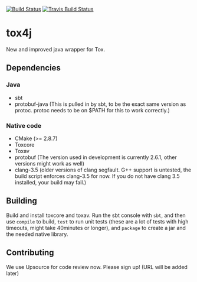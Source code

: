 [![Build Status](https://jenkins.libtoxcore.so/job/Sync%20Tox4j/badge/icon)](https://jenkins.libtoxcore.so/job/Sync%20Tox4j/)
[![Travis Build Status](https://api.travis-ci.org/tox4j/tox4j.svg)](https://travis-ci.org/tox4j/tox4j)

# tox4j

New and improved java wrapper for Tox.


## Dependencies

### Java

* sbt
* protobuf-java (This is pulled in by sbt, to be the exact same version as protoc. protoc needs to be on $PATH for this to work correctly.)

### Native code

* CMake (>= 2.8.7)
* Toxcore
* Toxav
* protobuf (The version used in development is currently 2.6.1, other versions might work as well)
* clang-3.5 (older versions of clang segfault. G++ support is untested, the build script enforces clang-3.5 for now. If you do not have clang 3.5 installed, your build may fail.)


## Building

Build and install toxcore and toxav. Run the sbt console with ```sbt```, and then use ```compile``` to build, ```test``` to run unit tests (these are a lot of tests with high timeouts, might take 40minutes or longer), and ```package``` to create a jar and the needed native library.


## Contributing

We use Upsource for code review now. Please sign up! (URL will be added later)
